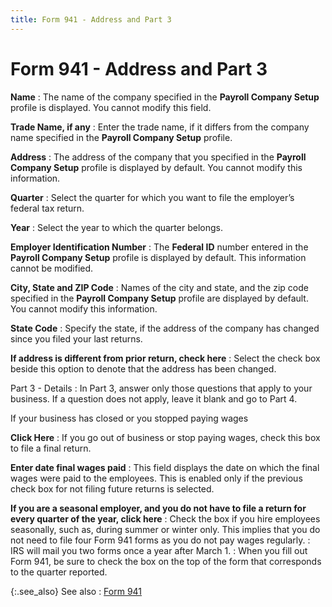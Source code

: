 ```yaml
---
title: Form 941 - Address and Part 3
---
```


# Form 941 - Address and Part 3


**Name**
: The name of the company specified in the **Payroll 
 Company Setup** profile is displayed. You cannot modify this field.


**Trade Name, if any**
: Enter the trade name, if it differs from the company  name specified in the **Payroll Company 
 Setup** profile.


**Address**
: The address of the company that you specified in  the **Payroll Company Setup** profile  is displayed by default. You cannot modify this information.


**Quarter**
: Select the quarter for which you want to file the  employer’s federal tax return.


**Year**
: Select the year to which the quarter belongs.


**Employer Identification Number**
: The **Federal ID** number entered in the **Payroll 
 Company Setup** profile is displayed by default. This information  cannot be modified.


**City, State and ZIP Code**
: Names of the city and state, and the zip code specified  in the **Payroll Company Setup** profile  are displayed by default. You cannot modify this information.


**State Code**
: Specify the state, if the address of the company  has changed since you filed your last returns.


**If address is different from prior return, check  here**
: Select the check box beside this option to denote  that the address has been changed.


[]()Part 3 - Details
: In Part 3, answer only those questions that apply  to your business. If a question does not apply, leave it blank and go  to Part 4.


If your business has closed or you stopped paying wages


**Click Here**
: If you go out of business or stop paying wages,  check this box to file a final return.


**Enter date final wages paid**
: This field displays the date on which the final  wages were paid to the employees. This is enabled only if the previous  check box for not filing future returns is selected.


**If you are a seasonal employer, and you do not  have to file a return for every quarter of the year, click here**
: Check the box if you hire employees seasonally,  such as, during summer or winter only. This implies that you do not need  to file four Form 941 forms as you do not pay wages regularly.
: IRS will mail you two forms once a year after March  1.
: When you fill out Form 941, be sure to check the  box on the top of the form that corresponds to the quarter reported.


{:.see_also}
See also
: [Form 941]({{site.prl_baseurl}}/misc/employee_form_941_sfr.html)
